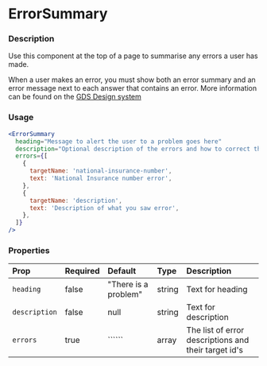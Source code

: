 # ErrorSummary

### Description

Use this component at the top of a page to summarise any errors a user has made.

When a user makes an error, you must show both an error summary and an error message next to each answer that contains an error. More information can be found on the [GDS Design system](https://design-system.service.gov.uk/components/error-summary/)

### Usage

```jsx
<ErrorSummary
  heading="Message to alert the user to a problem goes here"
  description="Optional description of the errors and how to correct them"
  errors={[
    {
      targetName: 'national-insurance-number',
      text: 'National Insurance number error',
    },
    {
      targetName: 'description',
      text: 'Description of what you saw error',
    },
  ]}
/>
```

### Properties

| Prop          | Required | Default              | Type   | Description                                          |
| :------------ | :------- | :------------------- | :----- | :--------------------------------------------------- |
| `heading`     | false    | "There is a problem" | string | Text for heading                                     |
| `description` | false    | null                 | string | Text for description                                 |
| `errors`      | true     | ``````               | array  | The list of error descriptions and their target id's |
